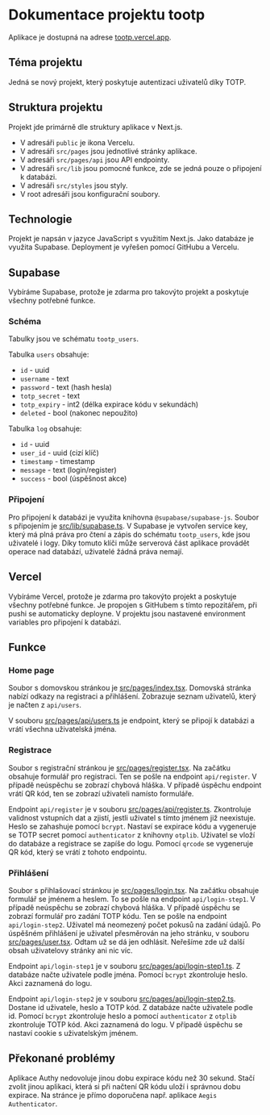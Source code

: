 # Dokumentace projektu tootp

Aplikace je dostupná na adrese [tootp.vercel.app](https://tootp.vercel.app/).

## Téma projektu

Jedná se nový projekt, který poskytuje autentizaci uživatelů díky TOTP.

## Struktura projektu

Projekt jde primárně dle struktury aplikace v Next.js.

- V adresáři `public` je ikona Vercelu.
- V adresáři `src/pages` jsou jednotlivé stránky aplikace.
- V adresáři `src/pages/api` jsou API endpointy.
- V adresáři `src/lib` jsou pomocné funkce, zde se jedná pouze o připojení k databázi.
- V adresáři `src/styles` jsou styly.
- V root adresáři jsou konfigurační soubory.

## Technologie

Projekt je napsán v jazyce JavaScript s využitím Next.js.
Jako databáze je využita Supabase.
Deployment je vyřešen pomocí GitHubu a Vercelu.

## Supabase

Vybíráme Supabase, protože je zdarma pro takovýto projekt a poskytuje všechny potřebné funkce.

### Schéma

Tabulky jsou ve schématu `tootp_users`.

Tabulka `users` obsahuje:

- `id` - uuid
- `username` - text
- `password` - text (hash hesla)
- `totp_secret` - text
- `totp_expiry` - int2 (délka expirace kódu v sekundách)
- `deleted` - bool (nakonec nepoužito)

Tabulka `log` obsahuje:

- `id` - uuid
- `user_id` - uuid (cizí klíč)
- `timestamp` - timestamp
- `message` - text (login/register)
- `success` - bool (úspěšnost akce)

### Připojení

Pro připojení k databázi je využita knihovna `@supabase/supabase-js`.
Soubor s připojením je [src/lib/supabase.ts](src/lib/supabase.ts).
V Supabase je vytvořen service key, který má plná práva pro čtení a zápis do schématu `tootp_users`, kde jsou uživatelé i logy.
Díky tomuto klíči může serverová část aplikace provádět operace nad databází, uživatelé žádná práva nemají.

## Vercel

Vybíráme Vercel, protože je zdarma pro takovýto projekt a poskytuje všechny potřebné funkce.
Je propojen s GitHubem s tímto repozitářem, při pushi se automaticky deployne.
V projektu jsou nastavené environment variables pro připojení k databázi.

## Funkce

### Home page

Soubor s domovskou stránkou je [src/pages/index.tsx](src/pages/index.tsx).
Domovská stránka nabízí odkazy na registraci a přihlášení.
Zobrazuje seznam uživatelů, který je načten z `api/users`.

V souboru [src/pages/api/users.ts](src/pages/api/users.ts) je endpoint, který se připojí k databázi a vrátí všechna uživatelská jména.

### Registrace

Soubor s registrační stránkou je [src/pages/register.tsx](src/pages/register.tsx).
Na začátku obsahuje formulář pro registraci.
Ten se pošle na endpoint `api/register`.
V případě neúspěchu se zobrazí chybová hláška.
V případě úspěchu endpoint vrátí QR kód, ten se zobrazí uživateli namísto formuláře.

Endpoint `api/register` je v souboru [src/pages/api/register.ts](src/pages/api/register.ts).
Zkontroluje validnost vstupních dat a zjistí, jestli uživatel s tímto jménem již neexistuje.
Heslo se zahashuje pomocí `bcrypt`.
Nastaví se expirace kódu a vygeneruje se TOTP secret pomocí `authenticator` z knihovny `otplib`.
Uživatel se vloží do databáze a registrace se zapíše do logu.
Pomocí `qrcode` se vygeneruje QR kód, který se vrátí z tohoto endpointu.

### Přihlášení

Soubor s přihlašovací stránkou je [src/pages/login.tsx](src/pages/login.tsx).
Na začátku obsahuje formulář se jménem a heslem.
To se pošle na endpoint `api/login-step1`.
V případě neúspěchu se zobrazí chybová hláška.
V případě úspěchu se zobrazí formulář pro zadání TOTP kódu.
Ten se pošle na endpoint `api/login-step2`.
Uživatel má neomezený počet pokusů na zadání údajů.
Po úspěšném přihlášení je uživatel přesměrován na jeho stránku, v souboru [src/pages/user.tsx](src/pages/user.tsx).
Odtam už se dá jen odhlásit.
Neřešíme zde už další obsah uživatelovy stránky ani nic víc.

Endpoint `api/login-step1` je v souboru [src/pages/api/login-step1.ts](src/pages/api/login-step1.ts).
Z databáze načte uživatele podle jména.
Pomocí `bcrypt` zkontroluje heslo.
Akci zaznamená do logu.

Endpoint `api/login-step2` je v souboru [src/pages/api/login-step2.ts](src/pages/api/login-step2.ts).
Dostane id uživatele, heslo a TOTP kód.
Z databáze načte uživatele podle id.
Pomocí `bcrypt` zkontroluje heslo a pomocí `authenticator` z `otplib` zkontroluje TOTP kód.
Akci zaznamená do logu.
V případě úspěchu se nastaví cookie s uživatelským jménem.

## Překonané problémy

Aplikace Authy nedovoluje jinou dobu expirace kódu než 30 sekund.
Stačí zvolit jinou aplikaci, která si při načtení QR kódu uloží i správnou dobu expirace.
Na stránce je přímo doporučena např. aplikace `Aegis Authenticator`.
